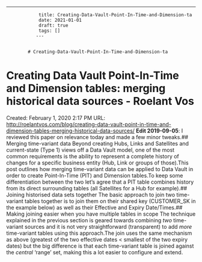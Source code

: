---
                title: Creating-Data-Vault-Point-In-Time-and-Dimension-ta
                date: 2021-01-01    
                draft: true
                tags: []
               ---


            # Creating-Data-Vault-Point-In-Time-and-Dimension-ta

# Creating Data Vault Point-In-Time and Dimension tables: merging historical data sources - Roelant Vos
Created: February 1, 2020 2:17 PM
URL: http://roelantvos.com/blog/creating-data-vault-point-in-time-and-dimension-tables-merging-historical-data-sources/
**Edit 2019-09-05**: I reviewed this paper on relevance today and made a few minor tweaks.## Merging time-variant data
Beyond creating Hubs, Links and Satellites and current-state (Type 1) views off a Data Vault model, one of the most common requirements is the ability to represent a complete history of changes for a specific business entity (Hub, Link or groups of those).This post outlines how merging time-variant data can be applied to Data Vault in order to create Point-In-Time (PIT) and Dimension tables.To keep some differentiation between the two let’s agree that a PIT table combines history from its direct surrounding tables (all Satellites for a Hub for example).## Joining historised data sets together
The basic approach to join two time-variant tables together is to join them on their shared key (CUSTOMER_SK in the example below) as well as their Effective and Expiry Date/Times.## Making joining easier when you have multiple tables in scope
The technique explained in the previous section is geared towards combining *two* time-variant sources and it is not very straightforward (transparent) to add *more* time-variant tables using this approach.The join uses the same mechanism as above (greatest of the two effective dates < smallest of the two expiry dates) but the big difference is that each time-variant table is joined against the *central* ‘range’ set, making this a lot easier to configure and extend.